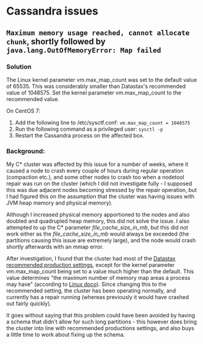 # Cassandra issues

## ```Maximum memory usage reached, cannot allocate chunk```, shortly followed by ```java.lang.OutOfMemoryError: Map failed```

### Solution

The Linux kernel parameter vm.max_map_count was set to the default value of 65535. This was considerably smaller than Datastax's recommended value of 1048575. Set the kernel parameter vm.max_map_count to the recommended value.

On CentOS 7:
1. Add the following line to /etc/sysctf.conf: ```vm.max_map_count = 1048575```
2. Run the following command as a privileged user: ```sysctl -p```
3. Restart the Cassandra process on the affected box.

### Background:

My C* cluster was affected by this issue for a number of weeks, where it caused a node to crash every couple of hours during regular operation (compaction etc.), and some other nodes to crash too when a nodetool repair was run on the cluster (which I did not investigate fully - I supposed this was due adjacent nodes becoming stressed by the repair operation, but I had figured this on the assumption that the cluster was having issues with JVM heap memory and physical memory).

Although I increased physical memory apportioned to the nodes and also doubled and quadrupled heap memory, this did not solve the issue. I also attempted to up the C\* parameter *file_cache_size_in_mb*, but this did not work either as the *file_cache_size_in_mb* would always be exceeded (the partitions causing this issue are extremely large), and the node would crash shortly afterwards with an mmap error.

After investigation, I found that the cluster had most of the [Datastax recommended production settings](https://docs.datastax.com/en/dse/6.0/dse-admin/datastax_enterprise/config/configRecommendedSettings.html), except for the kernel parameter vm.max_map_count being set to a value much higher than the default. This value determines "the maximum number of memory map areas a process may have" (according to [Linux doco](http://kernel.org/doc/Documentation/sysctl/vm.txt)). Since changing this to the recommended setting, the cluster has been operating normally, and currently has a repair running (whereas previously it would have crashed out fairly quickly).

It goes without saying that this problem could have been avoided by having a schema that didn't allow for such long partitions - this however does bring the cluster into line with recommended productions settings, and also buys a little time to work about fixing up the schema.

